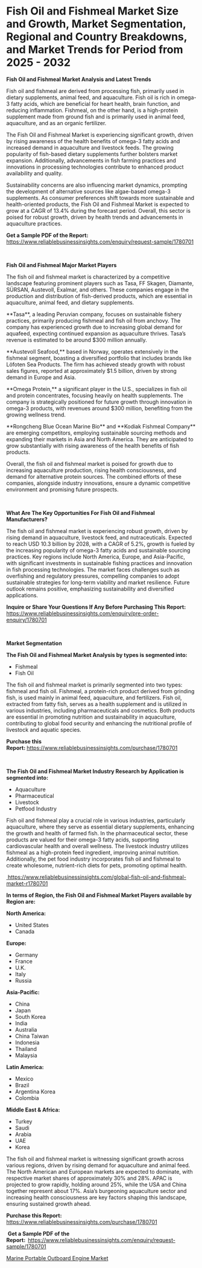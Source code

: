 <p><h1>Fish Oil and Fishmeal Market Size and Growth, Market Segmentation, Regional and Country Breakdowns, and Market Trends for Period from 2025 -  2032</h1></p><p><strong>Fish Oil and Fishmeal Market Analysis and Latest Trends</strong></p>
<p><p>Fish oil and fishmeal are derived from processing fish, primarily used in dietary supplements, animal feed, and aquaculture. Fish oil is rich in omega-3 fatty acids, which are beneficial for heart health, brain function, and reducing inflammation. Fishmeal, on the other hand, is a high-protein supplement made from ground fish and is primarily used in animal feed, aquaculture, and as an organic fertilizer.</p><p>The Fish Oil and Fishmeal Market is experiencing significant growth, driven by rising awareness of the health benefits of omega-3 fatty acids and increased demand in aquaculture and livestock feeds. The growing popularity of fish-based dietary supplements further bolsters market expansion. Additionally, advancements in fish farming practices and innovations in processing technologies contribute to enhanced product availability and quality.</p><p>Sustainability concerns are also influencing market dynamics, prompting the development of alternative sources like algae-based omega-3 supplements. As consumer preferences shift towards more sustainable and health-oriented products, the Fish Oil and Fishmeal Market is expected to grow at a CAGR of 13.4% during the forecast period. Overall, this sector is poised for robust growth, driven by health trends and advancements in aquaculture practices.</p></p>
<p><strong>Get a Sample PDF of the Report:&nbsp;</strong> <a href="https://www.reliablebusinessinsights.com/enquiry/request-sample/1780701?utm_campaign=3568&utm_medium=2&utm_source=Github&utm_content=ia&utm_term=25032025&utm_id=fish-oil-and-fishmeal">https://www.reliablebusinessinsights.com/enquiry/request-sample/1780701</a></p>
<p>&nbsp;</p>
<p><strong>Fish Oil and Fishmeal Major Market Players</strong></p>
<p><p>The fish oil and fishmeal market is characterized by a competitive landscape featuring prominent players such as Tasa, FF Skagen, Diamante, SÜRSAN, Austevoll, Exalmar, and others. These companies engage in the production and distribution of fish-derived products, which are essential in aquaculture, animal feed, and dietary supplements.</p><p>**Tasa**, a leading Peruvian company, focuses on sustainable fishery practices, primarily producing fishmeal and fish oil from anchovy. The company has experienced growth due to increasing global demand for aquafeed, expecting continued expansion as aquaculture thrives. Tasa’s revenue is estimated to be around $300 million annually.</p><p>**Austevoll Seafood,** based in Norway, operates extensively in the fishmeal segment, boasting a diversified portfolio that includes brands like Löfoten Sea Products. The firm has achieved steady growth with robust sales figures, reported at approximately $1.5 billion, driven by strong demand in Europe and Asia.</p><p>**Omega Protein,** a significant player in the U.S., specializes in fish oil and protein concentrates, focusing heavily on health supplements. The company is strategically positioned for future growth through innovation in omega-3 products, with revenues around $300 million, benefiting from the growing wellness trend.</p><p>**Rongcheng Blue Ocean Marine Bio** and **Kodiak Fishmeal Company** are emerging competitors, employing sustainable sourcing methods and expanding their markets in Asia and North America. They are anticipated to grow substantially with rising awareness of the health benefits of fish products.</p><p>Overall, the fish oil and fishmeal market is poised for growth due to increasing aquaculture production, rising health consciousness, and demand for alternative protein sources. The combined efforts of these companies, alongside industry innovations, ensure a dynamic competitive environment and promising future prospects.</p></p>
<p>&nbsp;</p>
<p><strong>What Are The Key Opportunities For Fish Oil and Fishmeal Manufacturers?</strong></p>
<p><p>The fish oil and fishmeal market is experiencing robust growth, driven by rising demand in aquaculture, livestock feed, and nutraceuticals. Expected to reach USD 10.3 billion by 2028, with a CAGR of 5.2%, growth is fueled by the increasing popularity of omega-3 fatty acids and sustainable sourcing practices. Key regions include North America, Europe, and Asia-Pacific, with significant investments in sustainable fishing practices and innovation in fish processing technologies. The market faces challenges such as overfishing and regulatory pressures, compelling companies to adopt sustainable strategies for long-term viability and market resilience. Future outlook remains positive, emphasizing sustainability and diversified applications.</p></p>
<p><strong>Inquire or Share Your Questions If Any Before Purchasing This Report:</strong> <a href="https://www.reliablebusinessinsights.com/enquiry/pre-order-enquiry/1780701?utm_campaign=3568&utm_medium=2&utm_source=Github&utm_content=ia&utm_term=25032025&utm_id=fish-oil-and-fishmeal">https://www.reliablebusinessinsights.com/enquiry/pre-order-enquiry/1780701</a></p>
<p>&nbsp;</p>
<p><strong>Market Segmentation</strong></p>
<p><strong>The Fish Oil and Fishmeal Market Analysis by types is segmented into:</strong></p>
<p><ul><li>Fishmeal</li><li>Fish Oil</li></ul></p>
<p><p>The fish oil and fishmeal market is primarily segmented into two types: fishmeal and fish oil. Fishmeal, a protein-rich product derived from grinding fish, is used mainly in animal feed, aquaculture, and fertilizers. Fish oil, extracted from fatty fish, serves as a health supplement and is utilized in various industries, including pharmaceuticals and cosmetics. Both products are essential in promoting nutrition and sustainability in aquaculture, contributing to global food security and enhancing the nutritional profile of livestock and aquatic species.</p></p>
<p><strong>Purchase this Report:&nbsp;</strong><a href="https://www.reliablebusinessinsights.com/purchase/1780701?utm_campaign=3568&utm_medium=2&utm_source=Github&utm_content=ia&utm_term=25032025&utm_id=fish-oil-and-fishmeal">https://www.reliablebusinessinsights.com/purchase/1780701</a></p>
<p>&nbsp;</p>
<p><strong>The Fish Oil and Fishmeal Market Industry Research by Application is segmented into:</strong></p>
<p><ul><li>Aquaculture</li><li>Pharmaceutical</li><li>Livestock</li><li>Petfood Industry</li></ul></p>
<p><p>Fish oil and fishmeal play a crucial role in various industries, particularly aquaculture, where they serve as essential dietary supplements, enhancing the growth and health of farmed fish. In the pharmaceutical sector, these products are valued for their omega-3 fatty acids, supporting cardiovascular health and overall wellness. The livestock industry utilizes fishmeal as a high-protein feed ingredient, improving animal nutrition. Additionally, the pet food industry incorporates fish oil and fishmeal to create wholesome, nutrient-rich diets for pets, promoting optimal health.</p></p>
<p><a href="https://www.reliablebusinessinsights.com/global-fish-oil-and-fishmeal-market-r1780701?utm_campaign=3568&utm_medium=2&utm_source=Github&utm_content=ia&utm_term=25032025&utm_id=fish-oil-and-fishmeal">&nbsp;https://www.reliablebusinessinsights.com/global-fish-oil-and-fishmeal-market-r1780701</a></p>
<p><strong>In terms of Region, the Fish Oil and Fishmeal Market Players available by Region are:</strong></p>
<p>
    <p> <strong> North America: </strong>
        <ul>
            <li>United States</li>
            <li>Canada</li>
        </ul>
        </p> 
    <p> <strong> Europe: </strong>
        <ul>
            <li>Germany</li>
            <li>France</li>
            <li>U.K.</li>
            <li>Italy</li>
            <li>Russia</li>
        </ul>
        </p> 
    <p> <strong> Asia-Pacific: </strong>
        <ul>
            <li>China</li>
            <li>Japan</li>
            <li>South Korea</li>
            <li>India</li>
            <li>Australia</li>
            <li>China Taiwan</li>
            <li>Indonesia</li>
            <li>Thailand</li>
            <li>Malaysia</li>
        </ul>
        </p> 
    <p> <strong> Latin America: </strong>
        <ul>
            <li>Mexico</li>
            <li>Brazil</li>
            <li>Argentina Korea</li>
            <li>Colombia</li>
        </ul>
        </p> 
    <p> <strong> Middle East & Africa: </strong>
        <ul>
            <li>Turkey</li>
            <li>Saudi</li>
            <li>Arabia</li>
            <li>UAE</li>
            <li>Korea</li>
        </ul>
    </p>
    </p>
<p><p>The fish oil and fishmeal market is witnessing significant growth across various regions, driven by rising demand for aquaculture and animal feed. The North American and European markets are expected to dominate, with respective market shares of approximately 30% and 28%. APAC is projected to grow rapidly, holding around 25%, while the USA and China together represent about 17%. Asia’s burgeoning aquaculture sector and increasing health consciousness are key factors shaping this landscape, ensuring sustained growth ahead.</p></p>
<p><strong>Purchase this Report: </strong><a href="https://www.reliablebusinessinsights.com/purchase/1780701?utm_campaign=3568&utm_medium=2&utm_source=Github&utm_content=ia&utm_term=25032025&utm_id=fish-oil-and-fishmeal">https://www.reliablebusinessinsights.com/purchase/1780701</a></p>
<p>&nbsp;<strong>Get a Sample PDF of the Report:&nbsp;&nbsp;</strong><a href="https://www.reliablebusinessinsights.com/enquiry/request-sample/1780701?utm_campaign=3568&utm_medium=2&utm_source=Github&utm_content=ia&utm_term=25032025&utm_id=fish-oil-and-fishmeal">https://www.reliablebusinessinsights.com/enquiry/request-sample/1780701</a></p>
<p><strong></strong></p>
<p><p><a href="https://github.com/eymermanda0p/Market-Research-Report-List-1/blob/main/marine-portable-outboard-engine-market.md?utm_campaign=3568&utm_medium=2&utm_source=Github&utm_content=ia&utm_term=25032025&utm_id=fish-oil-and-fishmeal">Marine Portable Outboard Engine Market</a></p></p>